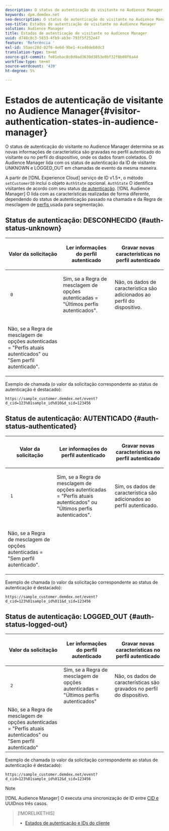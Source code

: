 ```yaml
---
description: O status de autenticação do visitante no Audience Manager determina se as novas informações de característica são gravadas no perfil autenticado do visitante ou no perfil do dispositivo, onde os dados foram coletados. O Audience Manager lida com os status de autenticação da ID de visitante UNKNOWN e LOGGED_OUT em chamadas de evento da mesma maneira.
keywords: dpm.demdex.net
seo-description: O status de autenticação do visitante no Audience Manager determina se as novas informações de característica são gravadas no perfil autenticado do visitante ou no perfil do dispositivo, onde os dados foram coletados. O Audience Manager lida com os status de autenticação da ID de visitante UNKNOWN e LOGGED_OUT em chamadas de evento da mesma maneira.
seo-title: Estados de autenticação de visitante no Audience Manager
solution: Audience Manager
title: Estados de autenticação de visitante no Audience Manager
uuid: d748c0c3-5833-4fb9-ab3e-793f5f252e47
feature: 'Referência '
exl-id: 55aec28d-02f6-4e6d-9be1-4ce40deb8dc3
translation-type: tm+mt
source-git-commit: fe01ebac8c0d0ad3630d3853e0bf32f0b00f6a44
workflow-type: tm+mt
source-wordcount: '439'
ht-degree: 5%

---
```


# Estados de autenticação de visitante no Audience Manager{#visitor-authentication-states-in-audience-manager}

O status de autenticação do visitante no Audience Manager determina se as novas informações de característica são gravadas no perfil autenticado do visitante ou no perfil do dispositivo, onde os dados foram coletados. O Audience Manager lida com os status de autenticação da ID de visitante UNKNOWN e LOGGED_OUT em chamadas de evento da mesma maneira.

A partir de [!DNL Experience Cloud] serviço de ID v1.5+, o método `setCustomerID` inclui o objeto `AuthState` opcional. `AuthState` O identifica visitantes de acordo com seu status  [de autenticação](https://docs.adobe.com/content/help/en/id-service/using/reference/authenticated-state.html). [!DNL Audience Manager] O lida com as características realizadas de forma diferente, dependendo do status de autenticação passado na chamada e da Regra de mesclagem de  [perfis ](../features/profile-merge-rules/merge-rules-dashboard.md) usada para segmentação.

## Status de autenticação: DESCONHECIDO {#auth-status-unknown}

<table id="table_E1EA51533FAE4BBFB338D6F6116BC1F9"> 
 <thead> 
  <tr> 
   <th colname="col1" class="entry"> <p>Valor da solicitação </p> </th> 
   <th colname="col2" class="entry"> <p> <b></b> Ler informações do perfil autenticado </p> </th> 
   <th colname="col3" class="entry"> <p> <b></b> Gravar novas características no perfil autenticado </p> </th> 
  </tr> 
 </thead>
 <tbody> 
  <tr> 
   <td colname="col1" morerows="1"> <p> <code> 0 </code> </p> </td> 
   <td colname="col2"> <p>Sim, se a Regra de mesclagem de opções autenticadas = "Últimos perfis autenticados". </p> </td> 
   <td colname="col3" morerows="1"> <p>Não, os dados de característica são adicionados ao perfil do dispositivo. </p> </td> 
  </tr> 
  <tr> 
   <td colname="col2"> <p>Não, se a Regra de mesclagem de opções autenticadas = "Perfis atuais autenticados" ou "Sem perfil autenticado". </p> </td> 
  </tr> 
 </tbody> 
</table>

Exemplo de chamada (o valor da solicitação correspondente ao status de autenticação é destacado):

`https://sample_customer.demdex.net/event?d_cid=123%01sample_id%010&d_sid=123456`

## Status de autenticação: AUTENTICADO {#auth-status-authenticated}

<table id="table_956ABF96024744308F7773E1F96482B7"> 
 <thead> 
  <tr> 
   <th colname="col1" class="entry"> <p>Valor da solicitação </p> </th> 
   <th colname="col2" class="entry"> <p> <b></b> Ler informações do perfil autenticado </p> </th> 
   <th colname="col3" class="entry"> <p> <b></b> Gravar novas características no perfil autenticado </p> </th> 
  </tr> 
 </thead>
 <tbody> 
  <tr> 
   <td colname="col1" morerows="1"> <p> <code> 1 </code> </p> </td> 
   <td colname="col2"> <p>Sim, se a Regra de mesclagem de opções autenticadas = "Perfis atuais autenticados" ou "Últimos perfis autenticados". </p> </td> 
   <td colname="col3" morerows="1"> <p>Sim, os dados de característica são adicionados ao perfil autenticado. </p> </td> 
  </tr> 
  <tr> 
   <td colname="col2"> <p>Não, se a Regra de mesclagem de opções autenticadas = "Sem perfil autenticado". </p> </td> 
  </tr> 
 </tbody> 
</table>

Exemplo de chamada (o valor da solicitação correspondente ao status de autenticação é destacado):

`https://sample_customer.demdex.net/event?d_cid=123%01sample_id%011&d_sid=123456`

## Status de autenticação: LOGGED_OUT {#auth-status-logged-out}

<table id="table_783F0CBB0431482AA49F41468FA65B19"> 
 <thead> 
  <tr> 
   <th colname="col1" class="entry"> <p>Valor da solicitação </p> </th> 
   <th colname="col2" class="entry"> <p> <b></b> Ler informações do perfil autenticado </p> </th> 
   <th colname="col3" class="entry"> <p> <b></b> Gravar novas características no perfil autenticado </p> </th> 
  </tr> 
 </thead>
 <tbody> 
  <tr> 
   <td colname="col1" morerows="1"> <p> <code> 2 </code> </p> </td> 
   <td colname="col2"> Sim, se a Regra de mesclagem de opções autenticadas = "Últimos perfis autenticados" </td> 
   <td colname="col3" morerows="1"> <p>Não, os dados de características são gravados no perfil do dispositivo. </p> </td> 
  </tr> 
  <tr> 
   <td colname="col2"> Não, se a Regra de mesclagem de opções autenticadas = "Perfis atuais autenticados" ou "Sem perfil autenticado" </td> 
  </tr> 
 </tbody> 
</table>

Exemplo de chamada (o valor da solicitação correspondente ao status de autenticação é destacado):

`https://sample_customer.demdex.net/event?d_cid=123%01sample_id%012&d_sid=123456`

>[!NOTE]
>
>[!DNL Audience Manager] O executa uma sincronização de ID entre  [CID e ](../reference/ids-in-aam.md) UUIDnos três casos.

>[!MORELIKETHIS]
>
>* [Estados de autenticação e IDs do cliente](https://docs.adobe.com/content/help/en/id-service/using/reference/authenticated-state.html)

